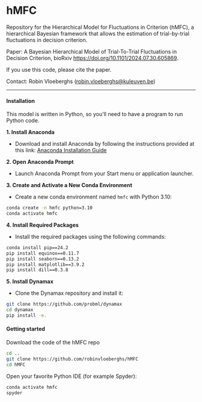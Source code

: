 # hMFC
Repository for the Hierarchical Model for Fluctuations in Criterion (hMFC), a hierarchical Bayesian framework that allows the estimation of trial-by-trial fluctuations in decision criterion.

Paper: A Bayesian Hierarchical Model of Trial-To-Trial Fluctuations in Decision Criterion, bioRxiv https://doi.org/10.1101/2024.07.30.605869.

If you use this code, please cite the paper.

Contact: Robin Vloeberghs (robin.vloeberghs@kuleuven.be)



---

#### Installation

This model is written in Python, so you'll need to have a program to run Python code.

**1. Install Anaconda**
   * Download and install Anaconda by following the instructions provided at this link: [Anaconda Installation Guide](https://docs.anaconda.com/anaconda/install/)

**2. Open Anaconda Prompt**
   * Launch Anaconda Prompt from your Start menu or application launcher.
   
**3. Create and Activate a New Conda Environment** 
   * Create a new conda environment named `hmfc` with Python 3.10:
```bash
conda create -n hmfc python=3.10
conda activate hmfc
```
**4. Install Required Packages**
   * Install the required packages using the following commands:
```bash
conda install pip==24.2
pip install equinox==0.11.7
pip install seaborn==0.13.2
pip install matplotlib==3.9.2
pip install dill==0.3.8
```
**5. Install Dynamax**
   * Clone the Dynamax repository and install it:
```bash
git clone https://github.com/probml/dynamax
cd dynamax
pip install -e.
```

#### Getting started
Download the code of the hMFC repo
```bash
cd ..
git clone https://github.com/robinvloeberghs/hMFC
cd hMFC
```

Open your favorite Python IDE (for example Spyder):
```python
conda activate hmfc
spyder
```



